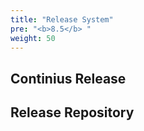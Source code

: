 ```yaml
---
title: "Release System"
pre: "<b>8.5</b> "
weight: 50
---
```


## Continius Release

## Release Repository
